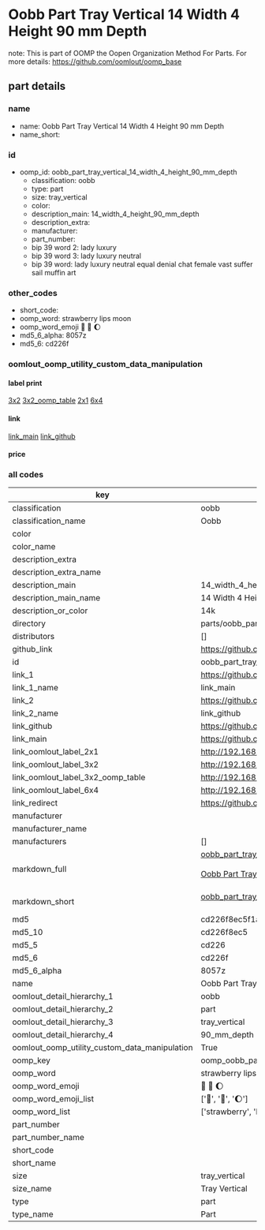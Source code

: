 # Oobb Part Tray Vertical 14 Width 4 Height 90 mm Depth  

note: This is part of OOMP the Oopen Organization Method For Parts. For more details: https://github.com/oomlout/oomp_base

##  part details
  







### name
* name: Oobb Part Tray Vertical 14 Width 4 Height 90 mm Depth
* name_short: 
### id
* oomp_id: oobb_part_tray_vertical_14_width_4_height_90_mm_depth
  * classification: oobb
  * type: part
  * size: tray_vertical
  * color: 
  * description_main: 14_width_4_height_90_mm_depth
  * description_extra: 
  * manufacturer: 
  * part_number: 
  * bip 39 word 2: lady luxury
  * bip 39 word 3: lady luxury neutral
  * bip 39 word: lady luxury neutral equal denial chat female vast suffer sail muffin art

### other_codes
* short_code: 
* oomp_word: strawberry lips moon
* oomp_word_emoji :strawberry: :lips: :moon:
* md5_6_alpha: 8057z
* md5_6: cd226f






### oomlout_oomp_utility_custom_data_manipulation
#### label print
[3x2](http://192.168.1.245:1112/?label=oomp%208057z)
[3x2_oomp_table](http://192.168.1.108:1112/?label=oomp%208057z)
[2x1](http://192.168.1.242:1112/?label=oomp%208057z)
[6x4](http://192.168.1.55:1112/?label=oomp%208057z)    

#### link

[link_main](https://github.com/oomlout/oomlout_oomp_version_1_messy/tree/main/parts/oobb_part_tray_vertical_14_width_4_height_90_mm_depth) [link_github](https://github.com/oomlout/oomlout_oomp_version_1_messy/tree/main/parts/oobb_part_tray_vertical_14_width_4_height_90_mm_depth)                             

#### price







### all codes 
| key | value |  
| --- | --- |  
| classification | oobb |  
| classification_name | Oobb |  
| color |  |  
| color_name |  |  
| description_extra |  |  
| description_extra_name |  |  
| description_main | 14_width_4_height_90_mm_depth |  
| description_main_name | 14 Width 4 Height 90 mm Depth |  
| description_or_color | 14k |  
| directory | parts/oobb_part_tray_vertical_14_width_4_height_90_mm_depth |  
| distributors | [] |  
| github_link | https://github.com/oomlout/oomlout_oomp_part_src/tree/main/parts/oobb_part_tray_vertical_14_width_4_height_90_mm_depth |  
| id | oobb_part_tray_vertical_14_width_4_height_90_mm_depth |  
| link_1 | https://github.com/oomlout/oomlout_oomp_version_1_messy/tree/main/parts/oobb_part_tray_vertical_14_width_4_height_90_mm_depth |  
| link_1_name | link_main |  
| link_2 | https://github.com/oomlout/oomlout_oomp_version_1_messy/tree/main/parts/oobb_part_tray_vertical_14_width_4_height_90_mm_depth |  
| link_2_name | link_github |  
| link_github | https://github.com/oomlout/oomlout_oomp_version_1_messy/tree/main/parts/oobb_part_tray_vertical_14_width_4_height_90_mm_depth |  
| link_main | https://github.com/oomlout/oomlout_oomp_version_1_messy/tree/main/parts/oobb_part_tray_vertical_14_width_4_height_90_mm_depth |  
| link_oomlout_label_2x1 | http://192.168.1.242:1112/?label=oomp%208057z |  
| link_oomlout_label_3x2 | http://192.168.1.245:1112/?label=oomp%208057z |  
| link_oomlout_label_3x2_oomp_table | http://192.168.1.108:1112/?label=oomp%208057z |  
| link_oomlout_label_6x4 | http://192.168.1.55:1112/?label=oomp%208057z |  
| link_redirect | https://github.com/oomlout/oomlout_oomp_version_1_messy/tree/main/parts/oobb_part_tray_vertical_14_width_4_height_90_mm_depth |  
| manufacturer |  |  
| manufacturer_name |  |  
| manufacturers | [] |  
| markdown_full | [oobb_part_tray_vertical_14_width_4_height_90_mm_depth](none)<br>[](none)<br>[Oobb Part Tray Vertical 14 Width 4 Height 90 Mm Depth](none)<br><br> |  
| markdown_short | [oobb_part_tray_vertical_14_width_4_height_90_mm_depth](none)<br><br> |  
| md5 | cd226f8ec5f1aa9c9b1d34c129e153e4 |  
| md5_10 | cd226f8ec5 |  
| md5_5 | cd226 |  
| md5_6 | cd226f |  
| md5_6_alpha | 8057z |  
| name | Oobb Part Tray Vertical 14 Width 4 Height 90 mm Depth |  
| oomlout_detail_hierarchy_1 | oobb |  
| oomlout_detail_hierarchy_2 | part |  
| oomlout_detail_hierarchy_3 | tray_vertical |  
| oomlout_detail_hierarchy_4 | 90_mm_depth |  
| oomlout_oomp_utility_custom_data_manipulation | True |  
| oomp_key | oomp_oobb_part_tray_vertical_14_width_4_height_90_mm_depth |  
| oomp_word | strawberry lips moon |  
| oomp_word_emoji | :strawberry: :lips: :moon: |  
| oomp_word_emoji_list | [':strawberry:', ':lips:', ':moon:'] |  
| oomp_word_list | ['strawberry', 'lips', 'moon'] |  
| part_number |  |  
| part_number_name |  |  
| short_code |  |  
| short_name |  |  
| size | tray_vertical |  
| size_name | Tray Vertical |  
| type | part |  
| type_name | Part |  
